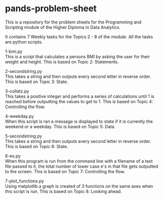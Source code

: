 # pands-problem-sheet

This is a repository for the problem sheets for the Programming and Scripting module of the Higher Diploma in Data Analytics.

It contains 7 Weekly tasks for the Topics 2 - 8 of the module. All the tasks are python scripts.

1-bmi.py <br />
This is a script that calculates a persons BMI by asking the user for their weight and height. This is based on Topic 2: Statements.

2-secondstring.py <br />
This takes a string and then outputs every second letter in reverse order. This is based on Topic 3: State.

3-collatz.py <br />
This takes a positive integer and performs a series of calculations until 1 is reached before outputting the values to get to 1. This is based on Topic 4: Controlling the flow.

4-weekday.py <br />
When this script is ran a message is displayed to state if it is currently the weekend or a weekday. This is based on Topic 5: Data.

5-secondstring.py <br />
This takes a string and then outputs every second letter in reverse order. This is based on Topic 6: State.

6-es.py <br />
When this program is run from the command line with a filename of a text file passed to it, the total number of lower case e's in that file gets outputted to the screen. This is based on Topic 7: Controlling the flow.

7-plot_functions.py <br />
Using matplotlib a graph is created of 3 functions on the same axes when this script is run. This is based on Topic 8: Looking ahead.
